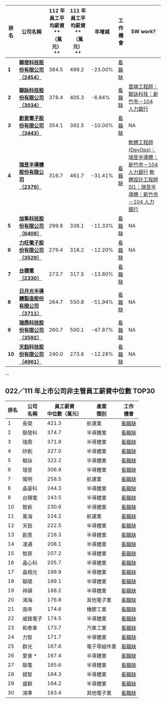 

| **排名** | **公司名稱**                                                                          | **112 年員工平均薪資****（萬元）** | **111 年員工平均薪資****（萬元）** | **年增減** | **工作機會**                                                                                                                                                                       | SW work?                                                                                                                                                               |
| ------ | --------------------------------------------------------------------------------- | ----------------------- | ----------------------- | ------- | ------------------------------------------------------------------------------------------------------------------------------------------------------------------------------ | ---------------------------------------------------------------------------------------------------------------------------------------------------------------------- |
| **1**  | **[聯發科技股份有限公司（2454）](https://www.104.com.tw/company/12noppgo?jobsource=blog)**    | 384.5                   | 499.2                   | -23.00% | [看職缺](https://www.104.com.tw/company/12noppgo?jobsource=blog)                                                                                                                  |                                                                                                                                                                        |
| **2**  | **[聯詠科技股份有限公司（3034）](https://www.104.com.tw/company/12nopku0?jobsource=blog)**    | 378.4                   | 405.3                   | -6.64%  | [看職缺](https://www.104.com.tw/company/12nopku0?jobsource=blog)                                                                                                                  | [雲端工程師｜聯詠科技｜新竹市－104 人力銀行](https://www.104.com.tw/job/6ds6y?jobsource=blog)                                                                                             |
| **3**  | **[創意電子股份有限公司（3443）](https://www.104.com.tw/company/7hkiz4o?jobsource=blog)**     | 354.1                   | 392.5                   | -10.00% | [看職缺](https://www.104.com.tw/company/7hkiz4o?jobsource=blog)                                                                                                                   | NA                                                                                                                                                                     |
| **4**  | **[瑞昱半導體股份有限公司（2379）](https://www.104.com.tw/company/aexwm9k?jobsource=blog)**    | 316.7                   | 461.7                   | -31.41% | [看](https://www.104.com.tw/company/aexwm9k?jobsource=blog)[職](https://www.104.com.tw/company/aexwm9k?jobsource=blog)[缺](https://www.104.com.tw/company/aexwm9k?jobsource=blog) | [軟體工程師 (DevOps)｜瑞昱半導體｜新竹市－104 人力銀行](https://www.104.com.tw/job/7bsyk?jobsource=blog)  [軟體設計工程師SI1｜瑞昱半導體｜新竹市－104 人力銀行](https://www.104.com.tw/job/890ww?jobsource=blog) |
| **5**  | **[旭隼科技股份有限公司（6409）](https://www.104.com.tw/company/d9dht8g?jobsource=blog)**     | 299.8                   | 338.1                   | -11.33% | [看職缺](https://www.104.com.tw/company/d9dht8g?jobsource=blog)                                                                                                                   | NA                                                                                                                                                                     |
| **6**  | **[力旺電子股份有限公司（3529）](https://www.104.com.tw/company/win519c?jobsource=blog)**     | 279.4                   | 318.2                   | -12.20% | [看職缺](https://www.104.com.tw/company/win519c?jobsource=blog)                                                                                                                   | NA                                                                                                                                                                     |
| **7**  | **[台積電（2330）](https://www.104.com.tw/company/a5h92m0?jobsource=blog)**            | 273.7                   | 317.5                   | -13.80% | [看職缺](https://www.104.com.tw/company/a5h92m0?jobsource=blog)                                                                                                                   |                                                                                                                                                                        |
| **8**  | **[日月光半導體製造股份有限公司（3711）](https://www.104.com.tw/company/yxcvx7k?jobsource=blog)** | 264.7                   | 550.8                   | -51.94% | [看職缺](https://www.104.com.tw/company/yxcvx7k?jobsource=blog)                                                                                                                   | NA                                                                                                                                                                     |
| **9**  | **[瑞鼎科技股份有限公司（3592）](https://www.104.com.tw/company/10zv3t2o?jobsource=blog)**    | 260.7                   | 500.1                   | -47.87% | [看職缺](https://www.104.com.tw/company/10zv3t2o?jobsource=blog)                                                                                                                  | NA                                                                                                                                                                     |
| **10** | **[天鈺科技股份有限公司（4961）](https://www.104.com.tw/company/12nofszc?jobsource=blog)**    | 240.0                   | 273.6                   | -12.28% | [看職缺](https://www.104.com.tw/company/12nofszc?jobsource=blog)                                                                                                                  | NA                                                                                                                                                                     |


--

## 022／111 年上市公司非主管員工薪資中位數 TOP30

| **排名** | **公司  <br>名稱** | **員工薪資  <br>中位數（萬元）** | **產業  <br>類別** | **工作  <br>機會**                                                             |
| ------ | -------------- | --------------------- | -------------- | -------------------------------------------------------------------------- |
| 1      | 長榮             | 421.3                 | 航運業            | [看職缺](https://www.104.com.tw/company/57i7v6g?jobsource=blog_table_jobs)    |
| 2      | 聯發科            | 374.7                 | 半導體業           | [看職缺](https://www.104.com.tw/company/12noppgo?jobsource=blog_table_jobs)   |
| 3      | 瑞鼎             | 371.9                 | 半導體業           | [看職缺](https://www.104.com.tw/company/10zv3t2o?jobsource=blog_table_jobs)   |
| 4      | 矽創             | 327.0                 | 半導體業           | [看職缺](https://www.104.com.tw/company/13ufx7i8?jobsource=blog_table_jobs)   |
| 5      | 聯詠             | 322.2                 | 半導體業           | [看職缺](https://www.104.com.tw/company/12nopku0?jobsource=blog_table_jobs)   |
| 6      | 瑞昱             | 306.9                 | 半導體業           | [看職缺](https://www.104.com.tw/company/aexwm9k?jobsource=blog_table_jobs)    |
| 7      | 陽明             | 258.5                 | 航運業            | [看職缺](https://www.104.com.tw/company/1xgouag?jobsource=blog_table_jobs)    |
| 8      | 晶豪科            | 244.3                 | 半導體業           | [看職缺](https://www.104.com.tw/company/7erjvpc?jobsource=blog_table_jobs)    |
| 9      | 台積電            | 243.5                 | 半導體業           | [看職缺](https://www.104.com.tw/company/a5h92m0?jobsource=blog_table_jobs)    |
| 10     | 致新             | 230.6                 | 半導體業           | [看職缺](https://www.104.com.tw/company/12nokltk?jobsource=blog_table_jobs)   |
| 11     | 萬海             | 224.2                 | 航運業            | [看職缺](https://www.104.com.tw/company/58gae9s?jobsource=blog_table_jobs)    |
| 12     | 天鈺             | 222.5                 | 半導體業           | [看職缺](https://www.104.com.tw/company/12nofszc?jobsource=blog_table_jobs)   |
| 13     | 創意             | 216.3                 | 半導體業           | [看職缺](https://www.104.com.tw/company/7hkiz4o?jobsource=blog_table_jobs)    |
| 14     | 凌通             | 208.1                 | 半導體業           | [看職缺](https://www.104.com.tw/company/113bdalk?jobsource=blog_table_jobs)   |
| 15     | 智原             | 207.2                 | 半導體業           | [看職缺](https://www.104.com.tw/company/12no6e8w?jobsource=blog_table_jobs)   |
| 16     | 晶心科            | 205.7                 | 半導體業           | [看職缺](https://www.104.com.tw/company/cp2z8s0?jobsource=blog_table_jobs)    |
| 17     | 晶相光            | 199.9                 | 半導體業           | [看職缺](https://www.104.com.tw/company/cjgrpi8?jobsource=blog_table_jobs)    |
| 18     | 聯陽             | 189.1                 | 半導體業           | [看職缺](https://www.104.com.tw/company/12nokh6w?jobsource=blog_table_jobs)   |
| 19     | 祥碩             | 188.2                 | 半導體業           | [看職缺](https://www.104.com.tw/company/112fnt8g?jobsource=blog_table_jobs)   |
| 20     | 鴻海             | 176.8                 | 其他電子業          | [看職缺](https://www.104.com.tw/company/233rv1s?jobsource=blog_table_jobs)    |
| 21     | 南帝             | 174.6                 | 橡膠工業           | [看職缺](https://www.104.com.tw/company/5lxejdk?jobsource=blog_table_jobs)    |
| 22     | 威鋒電子           | 174.5                 | 半導體業           | [看職缺](https://www.104.com.tw/company/1a2x6bi080?jobsource=blog_table_jobs) |
| 23     | 和泰車            | 173.7                 | 汽車工業           | [看職缺](https://www.104.com.tw/company/1hrmizk?jobsource=blog_table_jobs)    |
| 24     | 力智             | 171.7                 | 半導體業           | [看職缺](https://www.104.com.tw/company/cusom54?jobsource=blog_table_jobs)    |
| 25     | 群光             | 167.6                 | 電子零組件業         | [看職缺](https://www.104.com.tw/company/9mjl874?jobsource=blog_table_jobs)    |
| 26     | 愛普 *           | 167.4                 | 半導體業           | [看職缺](https://www.104.com.tw/company/okut4k8?jobsource=blog_table_jobs)    |
| 27     | 聯電             | 165.6                 | 半導體業           | [看職缺](https://www.104.com.tw/company/low6oqw?jobsource=blog_table_jobs)    |
| 28     | 揚智             | 164.3                 | 半導體業           | [看職缺](https://www.104.com.tw/company/12no69m8?jobsource=blog_table_jobs)   |
| 29     | 盛群             | 164.2                 | 半導體業           | [看職缺](https://www.104.com.tw/company/7erkya8?jobsource=blog_table_jobs)    |
| 30     | 鴻準             | 163.4                 | 其他電子業          | [看職缺](https://www.104.com.tw/company/aw30gbs?jobsource=blog_table_jobs)    |